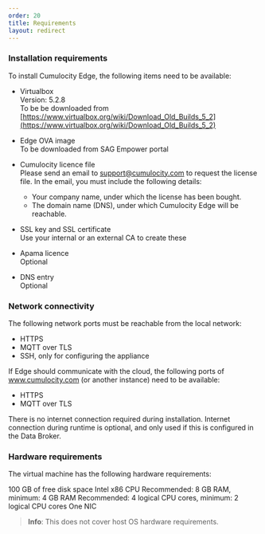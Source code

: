 ```yaml
---
order: 20
title: Requirements
layout: redirect
---
```


### Installation requirements

To install Cumulocity Edge, the following items need to be available:

* Virtualbox <br>
Version: 5.2.8<br>
To be be downloaded from [https://www.virtualbox.org/wiki/Download_Old_Builds_5_2](https://www.virtualbox.org/wiki/Download_Old_Builds_5_2)
	
* Edge OVA image <br>
To be downloaded from SAG Empower portal

* Cumulocity licence file <br>
Please send an email to support@cumulocity.com to request the license file.
In the email, you must include the following details:
	* Your company name, under which the license has been bought.
	* The domain name (DNS), under which Cumulocity Edge will be reachable.

* SSL key and SSL certificate <br>
Use your internal or an external CA to create these

* Apama licence <br>
Optional

* DNS entry <br>
Optional

### Network connectivity

The following network ports must be reachable from the local network:

* HTTPS
* MQTT over TLS
* SSH, only for configuring the appliance

If Edge should communicate with the cloud, the following ports of www.cumulocity.com (or another instance) need to be available:

* HTTPS
* MQTT over TLS

There is no internet connection required during installation. Internet connection during runtime is optional, and only used if this is configured in the Data Broker. 

### Hardware requirements

The virtual machine has the following hardware requirements:

100 GB of free disk space
Intel x86 CPU
Recommended: 8 GB RAM, minimum: 4 GB RAM
Recommended: 4 logical CPU cores, minimum: 2 logical CPU cores
One NIC

>**Info**: This does not cover host OS hardware requirements.